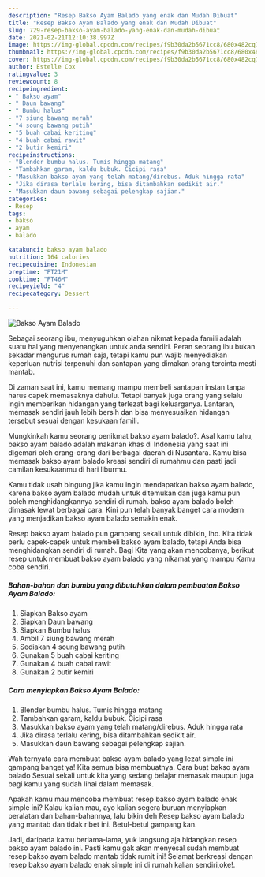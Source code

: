 ```yaml
---
description: "Resep Bakso Ayam Balado yang enak dan Mudah Dibuat"
title: "Resep Bakso Ayam Balado yang enak dan Mudah Dibuat"
slug: 729-resep-bakso-ayam-balado-yang-enak-dan-mudah-dibuat
date: 2021-02-21T12:10:38.997Z
image: https://img-global.cpcdn.com/recipes/f9b30da2b5671cc8/680x482cq70/bakso-ayam-balado-foto-resep-utama.jpg
thumbnail: https://img-global.cpcdn.com/recipes/f9b30da2b5671cc8/680x482cq70/bakso-ayam-balado-foto-resep-utama.jpg
cover: https://img-global.cpcdn.com/recipes/f9b30da2b5671cc8/680x482cq70/bakso-ayam-balado-foto-resep-utama.jpg
author: Estelle Cox
ratingvalue: 3
reviewcount: 8
recipeingredient:
- " Bakso ayam"
- " Daun bawang"
- " Bumbu halus"
- "7 siung bawang merah"
- "4 soung bawang putih"
- "5 buah cabai keriting"
- "4 buah cabai rawit"
- "2 butir kemiri"
recipeinstructions:
- "Blender bumbu halus. Tumis hingga matang"
- "Tambahkan garam, kaldu bubuk. Cicipi rasa"
- "Masukkan bakso ayam yang telah matang/direbus. Aduk hingga rata"
- "Jika dirasa terlalu kering, bisa ditambahkan sedikit air."
- "Masukkan daun bawang sebagai pelengkap sajian."
categories:
- Resep
tags:
- bakso
- ayam
- balado

katakunci: bakso ayam balado 
nutrition: 164 calories
recipecuisine: Indonesian
preptime: "PT21M"
cooktime: "PT46M"
recipeyield: "4"
recipecategory: Dessert

---
```



![Bakso Ayam Balado](https://img-global.cpcdn.com/recipes/f9b30da2b5671cc8/680x482cq70/bakso-ayam-balado-foto-resep-utama.jpg)

Sebagai seorang ibu, menyuguhkan olahan nikmat kepada famili adalah suatu hal yang menyenangkan untuk anda sendiri. Peran seorang ibu bukan sekadar mengurus rumah saja, tetapi kamu pun wajib menyediakan keperluan nutrisi terpenuhi dan santapan yang dimakan orang tercinta mesti mantab.

Di zaman  saat ini, kamu memang mampu membeli santapan instan tanpa harus capek memasaknya dahulu. Tetapi banyak juga orang yang selalu ingin memberikan hidangan yang terlezat bagi keluarganya. Lantaran, memasak sendiri jauh lebih bersih dan bisa menyesuaikan hidangan tersebut sesuai dengan kesukaan famili. 



Mungkinkah kamu seorang penikmat bakso ayam balado?. Asal kamu tahu, bakso ayam balado adalah makanan khas di Indonesia yang saat ini digemari oleh orang-orang dari berbagai daerah di Nusantara. Kamu bisa memasak bakso ayam balado kreasi sendiri di rumahmu dan pasti jadi camilan kesukaanmu di hari liburmu.

Kamu tidak usah bingung jika kamu ingin mendapatkan bakso ayam balado, karena bakso ayam balado mudah untuk ditemukan dan juga kamu pun boleh menghidangkannya sendiri di rumah. bakso ayam balado boleh dimasak lewat berbagai cara. Kini pun telah banyak banget cara modern yang menjadikan bakso ayam balado semakin enak.

Resep bakso ayam balado pun gampang sekali untuk dibikin, lho. Kita tidak perlu capek-capek untuk membeli bakso ayam balado, tetapi Anda bisa menghidangkan sendiri di rumah. Bagi Kita yang akan mencobanya, berikut resep untuk membuat bakso ayam balado yang nikamat yang mampu Kamu coba sendiri.

<!--inarticleads1-->

##### Bahan-bahan dan bumbu yang dibutuhkan dalam pembuatan Bakso Ayam Balado:

1. Siapkan  Bakso ayam
1. Siapkan  Daun bawang
1. Siapkan  Bumbu halus
1. Ambil 7 siung bawang merah
1. Sediakan 4 soung bawang putih
1. Gunakan 5 buah cabai keriting
1. Gunakan 4 buah cabai rawit
1. Gunakan 2 butir kemiri




<!--inarticleads2-->

##### Cara menyiapkan Bakso Ayam Balado:

1. Blender bumbu halus. Tumis hingga matang
1. Tambahkan garam, kaldu bubuk. Cicipi rasa
1. Masukkan bakso ayam yang telah matang/direbus. Aduk hingga rata
1. Jika dirasa terlalu kering, bisa ditambahkan sedikit air.
1. Masukkan daun bawang sebagai pelengkap sajian.




Wah ternyata cara membuat bakso ayam balado yang lezat simple ini gampang banget ya! Kita semua bisa membuatnya. Cara buat bakso ayam balado Sesuai sekali untuk kita yang sedang belajar memasak maupun juga bagi kamu yang sudah lihai dalam memasak.

Apakah kamu mau mencoba membuat resep bakso ayam balado enak simple ini? Kalau kalian mau, ayo kalian segera buruan menyiapkan peralatan dan bahan-bahannya, lalu bikin deh Resep bakso ayam balado yang mantab dan tidak ribet ini. Betul-betul gampang kan. 

Jadi, daripada kamu berlama-lama, yuk langsung aja hidangkan resep bakso ayam balado ini. Pasti kamu gak akan menyesal sudah membuat resep bakso ayam balado mantab tidak rumit ini! Selamat berkreasi dengan resep bakso ayam balado enak simple ini di rumah kalian sendiri,oke!.

